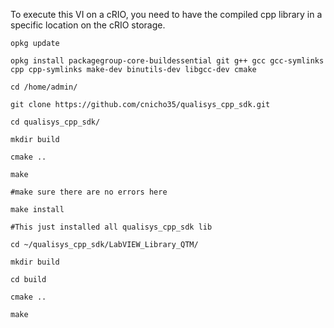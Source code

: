 To execute this VI on a cRIO, you need to have the compiled cpp library in a specific location on the cRIO storage.
```
opkg update

opkg install packagegroup-core-buildessential git g++ gcc gcc-symlinks cpp cpp-symlinks make-dev binutils-dev libgcc-dev cmake

cd /home/admin/

git clone https://github.com/cnicho35/qualisys_cpp_sdk.git

cd qualisys_cpp_sdk/

mkdir build

cmake ..

make

#make sure there are no errors here

make install

#This just installed all qualisys_cpp_sdk lib

cd ~/qualisys_cpp_sdk/LabVIEW_Library_QTM/

mkdir build

cd build

cmake ..

make

```
